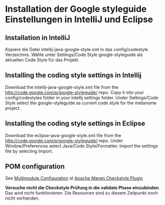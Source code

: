 Installation der Google styleguide Einstellungen in IntelliJ und Eclipse
========================================================================

Installation in IntelliJ
------------------------

Kopiere die Datei intellij-java-google-style.xml in das config/codestyle Verzeichnis. Wähle unter
Settings/Code Style google-styleguide als aktuellen Code Style für das Projekt.


Installing the coding style settings in Intellij
----------------------------------------------

Download the intellij-java-google-style.xml file from the http://code.google.com/p/google-styleguide/ repo.
Copy it into your config/codestyles folder in your intellij settings folder.
 Under Settings/Code Style select the google-styleguide as current code style for the metanome project.

Installing the coding style settings in Eclipse
------------------------------------------------

Download the eclipse-java-google-style.xml file from the http://code.google.com/p/google-styleguide/ repo.
Under Window/Preferences select Java/Code Style/Formatter. Import the settings file by selecting Import.

POM configuration
-----------------

See [Multimodule Configuration](https://maven.apache.org/plugins/maven-checkstyle-plugin/examples/multi-module-config.html)
 at [Apache Maven Checkstyle Plugin](https://maven.apache.org/plugins/maven-checkstyle-plugin/)

 **Versuche nicht die Checkstyle Prüfung in die validate Phase einzubinden**. Das wird nicht
 funktionieren. Die Resourcen sind zu diesem Zeitpunkt noch nicht vorhanden.


